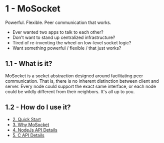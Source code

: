 # 1 - MoSocket

Powerful. Flexible. Peer communication that works.

- Ever wanted two apps to talk to each other?
- Don't want to stand up centralized infrastructure?
- Tired of re-inventing the wheel on low-level socket logic?
- Want something powerful / flexible / that just works?

## 1.1 - What is it?

MoSocket is a socket abstraction designed around facilitating peer communication. That is, there is no inherent distinction between client and server. Every node could support the exact same interface, or each node could be wildly different from their neighbors. It's all up to you.

## 1.2 - How do I use it?

- [2. Quick Start](./quick-start.md)
- [3. Why MoSocket](./why-mosocket.md)
- [4. NodeJs API Details](./nodejs-details.md)
- [5. C API Details](./c-details.md)
